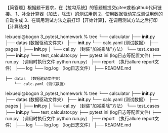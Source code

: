 【简答题】根据题干要求，在【拉勾系统】的答题框提交gitee或者github代码链接。
1、补全计算器（加法，除法）的测试用例
2、使用数据驱动完成测试用例的自动生成
3、在调用测试方法之前打印【开始计算】，在调用测试方法之后打印【计算结束】


leixueqi@bogon 3_pytest_homework % tree
└── calculator
    ├── __init__.py
    ├── datas  (数据驱动文件夹）
        ├── __init__.py
        └── calc.yaml (测试数据）
    ├── pages
    │    ├── __init__.py
    │    └── cal.py   （封装"加减乘除"方法）
    └── test_cases
        ├── __init__.py
        └── test_calculator.py
    ├── pytest.ini  (log日志等配置文件)
    ├── run.py   （调用时执行文件 python run.py）
    ├── report  （执行allure report文件）
    ├── log
        └── log.log （log日志文件）
    ├── README.md  




    ├── datas  (数据驱动文件夹）
        └── calc.yaml (测试数据）
        




leixueqi@bogon 3_pytest_homework % tree
└── calculator
    ├── __init__.py
    ├── datas  (数据驱动文件夹）
        ├── __init__.py
        └── calc.yaml (测试数据）
    ├── pages
    │    ├── __init__.py
    │    └── cal.py   （封装"加减乘除"方法）
    └── test_cases
        ├── __init__.py
        └── test_calculator.py
    ├── pytest.ini  (log日志等配置文件)
    ├── run.py   （调用时执行文件 python run.py）
    ├── report  （执行allure report文件）
    ├── log
        └── log.log （log日志文件）
    ├── README.md  

